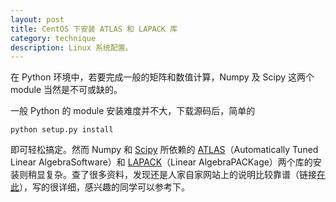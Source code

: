 ```yaml
---
layout: post
title: CentOS 下安装 ATLAS 和 LAPACK 库
category: technique
description: Linux 系统配置。 
---
```


在 Python 环境中，若要完成一般的矩阵和数值计算，Numpy 及 Scipy 这两个 module 当然是不可或缺的。

一般 Python 的 module 安装难度并不大，下载源码后，简单的

    python setup.py install

即可轻松搞定。然而 Numpy 和 [Scipy][scipy_link] 所依赖的 [ATLAS][atlas_link]（Automatically Tuned Linear AlgebraSoftware）和 [LAPACK][lapack_link]（Linear AlgebraPACKage）两个库的安装则稍显复杂。查了很多资料，发现还是人家自家网站上的说明比较靠谱（链接[在此][install_link]），写的很详细，感兴趣的同学可以参考下。

[scipy_link]: http://www.scipy.org/SciPy "home of Scipy"
[atlas_link]: http://math-atlas.sourceforge.net/ "home of ATLAS"
[lapack_link]: http://www.netlib.org/lapack/ "home of LAPACK"
[install_link]: http://math-atlas.sourceforge.net/atlas_install/ "install guide"
